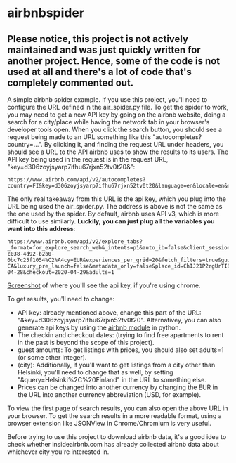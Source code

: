 # airbnbspider

## Please notice, this project is not actively maintained and was just quickly written for another project. Hence, some of the code is not used at all and there's a lot of code that's completely commented out.

A simple airbnb spider example. If you use this project, you'll need to configure the URL defined in the air_spider.py file. To get the spider to work, you may need to get a new API key by going on the airbnb website, doing a search for a city/place while having the network tab in your browser's developer tools open. When you click the search button, you should see a request being made to an URL something like this "autocompletes?country=...". By clicking it, and finding the request URL under headers, you should see a URL to the API airbnb uses to show the results to its users. The API key being used in the request is in the request URL, "key=d306zoyjsyarp7ifhu67rjxn52tv0t20&":

```
https://www.airbnb.com/api/v2/autocompletes?country=FI&key=d306zoyjsyarp7ifhu67rjxn52tv0t20&language=en&locale=en&num_results=5&user_input=Helsinki%2C%20Finland&api_version=1.1.1&satori_config_token=EhIiJQAiEiIiMhISMgA&autocomplete_vertical=homes&vertical_refinement=homes&region=-1&options=should_filter_by_vertical_refinement%7Chide_nav_results%7Cshould_show_stays%7Csimple_search
```
The only real takeaway from this URL is the api key, which you plug into the URL being used the air_spider.py. The address is above is not the same as the one used by the spider. By default, airbnb uses API v3, which is more difficult to use similarly. **Luckily, you can just plug all the variables you want into this address**:

```
https://www.airbnb.com/api/v2/explore_tabs?_format=for_explore_search_web&_intents=p1&auto_ib=false&client_session_id=6c7f3e7b-c038-4d92-b2b0-0bc7c25f1054%C2%A4cy=EUR&experiences_per_grid=20&fetch_filters=true&guidebooks_per_grid=20&has_zero_guest_treatment=true&is_guided_search=true&is_new_cards_experiment=true&is_standard_search=true&items_per_grid=18&key=d306zoyjsyarp7ifhu67rjxn52tv0t20&locale=en-CA&luxury_pre_launch=false&metadata_only=false&place_id=ChIJ21P2rgUrTI8Ris1fYjy3Ms4&query=Helsinki%2C%20Finland&query_understanding_enabled=true&refinement_paths%5B%5D=%2Fhomes&s_tag=b7cT9Z3U&satori_version=1.1.9&screen_height=948&screen_size=medium&screen_width=1105&search_type=section_navigation&selected_tab_id=home_tab&show_groupings=true&supports_for_you_v3=true&timezone_offset=-240&version=1.5.7&checkin=2020-04-28&checkout=2020-04-29&adults=1
```

[Screenshot](docs/finding_api_key.png) of where you'll see the api key, if you're using chrome.

To get results, you'll need to change:
* API key: already mentioned above, change this part of the URL: "&key=d306zoyjsyarp7ifhu67rjxn52tv0t20". Alternativey, you can also generate api keys by using the [airbnb module](https://pypi.org/project/airbnb/) in python.
* The checkin and checkout dates: (trying to find free apartments to rent in the past is beyond the scope of this project). 
* guest amounts: To get listings with prices, you should also set adults=1 (or some other integer). 
* (city): Additionally, if you'll want to get listings from a city other than Helsinki, you'll need to change that as well, by setting "&query=Helsinki%2C%20Finland" in the URL to something else.
* Prices can be changed into another currency by changing the EUR in the URL into another currency abbreviation (USD, for example).

To view the first page of search results, you can also open the above URL in your browser. To get the search results in a more readable format, using a browser extension like JSONView in Chrome/Chromium is very useful.

Before trying to use this project to download airbnb data, it's a good idea to check whether insideairbnb.com has already collected airbnb data about whichever city you're interested in.